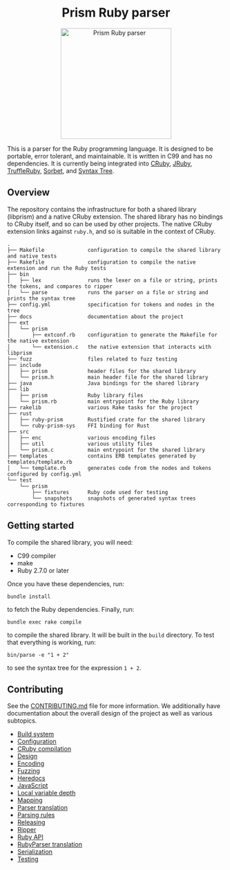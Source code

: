 <h1 align="center">Prism Ruby parser</h1>
<div align="center">
  <img alt="Prism Ruby parser" height="256px" src="https://github.com/ruby/prism/blob/main/doc/images/prism.png?raw=true">
</div>

This is a parser for the Ruby programming language. It is designed to be portable, error tolerant, and maintainable. It is written in C99 and has no dependencies. It is currently being integrated into [CRuby](https://github.com/ruby/ruby), [JRuby](https://github.com/jruby/jruby), [TruffleRuby](https://github.com/oracle/truffleruby), [Sorbet](https://github.com/sorbet/sorbet), and [Syntax Tree](https://github.com/ruby-syntax-tree/syntax_tree).

## Overview

The repository contains the infrastructure for both a shared library (libprism) and a native CRuby extension. The shared library has no bindings to CRuby itself, and so can be used by other projects. The native CRuby extension links against `ruby.h`, and so is suitable in the context of CRuby.

```
.
├── Makefile              configuration to compile the shared library and native tests
├── Rakefile              configuration to compile the native extension and run the Ruby tests
├── bin
│   ├── lex               runs the lexer on a file or string, prints the tokens, and compares to ripper
│   └── parse             runs the parser on a file or string and prints the syntax tree
├── config.yml            specification for tokens and nodes in the tree
├── docs                  documentation about the project
├── ext
│   └── prism
│       ├── extconf.rb    configuration to generate the Makefile for the native extension
│       └── extension.c   the native extension that interacts with libprism
├── fuzz                  files related to fuzz testing
├── include
│   ├── prism             header files for the shared library
│   └── prism.h           main header file for the shared library
├── java                  Java bindings for the shared library
├── lib
│   ├── prism             Ruby library files
│   └── prism.rb          main entrypoint for the Ruby library
├── rakelib               various Rake tasks for the project
├── rust
│   ├── ruby-prism        Rustified crate for the shared library
│   └── ruby-prism-sys    FFI binding for Rust
├── src
│   ├── enc               various encoding files
│   ├── util              various utility files
│   └── prism.c           main entrypoint for the shared library
├── templates             contains ERB templates generated by templates/template.rb
│   └── template.rb       generates code from the nodes and tokens configured by config.yml
└── test
    └── prism
        ├── fixtures      Ruby code used for testing
        └── snapshots     snapshots of generated syntax trees corresponding to fixtures
```

## Getting started

To compile the shared library, you will need:

* C99 compiler
* make
* Ruby 2.7.0 or later

Once you have these dependencies, run:

```
bundle install
```

to fetch the Ruby dependencies. Finally, run:

```
bundle exec rake compile
```

to compile the shared library. It will be built in the `build` directory. To test that everything is working, run:

```
bin/parse -e "1 + 2"
```

to see the syntax tree for the expression `1 + 2`.

## Contributing

See the [CONTRIBUTING.md](CONTRIBUTING.md) file for more information. We additionally have documentation about the overall design of the project as well as various subtopics.

* [Build system](docs/build_system.md)
* [Configuration](docs/configuration.md)
* [CRuby compilation](docs/cruby_compilation.md)
* [Design](docs/design.md)
* [Encoding](docs/encoding.md)
* [Fuzzing](docs/fuzzing.md)
* [Heredocs](docs/heredocs.md)
* [JavaScript](docs/javascript.md)
* [Local variable depth](docs/local_variable_depth.md)
* [Mapping](docs/mapping.md)
* [Parser translation](docs/parser_translation.md)
* [Parsing rules](docs/parsing_rules.md)
* [Releasing](docs/releasing.md)
* [Ripper](docs/ripper.md)
* [Ruby API](docs/ruby_api.md)
* [RubyParser translation](docs/ruby_parser_translation.md)
* [Serialization](docs/serialization.md)
* [Testing](docs/testing.md)
